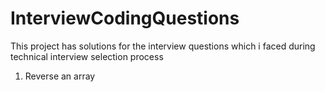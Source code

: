 # InterviewCodingQuestions
This project has solutions for the interview questions which i faced during technical interview selection process

1. Reverse an array
